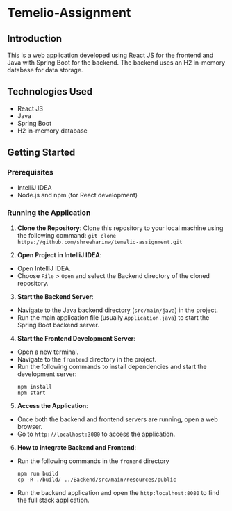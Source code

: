 # Temelio-Assignment

## Introduction

This is a web application developed using React JS for the frontend and Java with Spring Boot for the backend. The backend uses an H2 in-memory database for data storage.

## Technologies Used

- React JS
- Java
- Spring Boot
- H2 in-memory database

## Getting Started

### Prerequisites

- IntelliJ IDEA
- Node.js and npm (for React development)

### Running the Application

1. **Clone the Repository**: Clone this repository to your local machine using the following command: `git clone https://github.com/shreeharinw/temelio-assignment.git`
   
2. **Open Project in IntelliJ IDEA**:
- Open IntelliJ IDEA.
- Choose `File` > `Open` and select the Backend directory of the cloned repository.

3. **Start the Backend Server**:
- Navigate to the Java backend directory (`src/main/java`) in the project.
- Run the main application file (usually `Application.java`) to start the Spring Boot backend server.

4. **Start the Frontend Development Server**:
- Open a new terminal.
- Navigate to the `frontend` directory in the project.
- Run the following commands to install dependencies and start the development server:
  ```
  npm install
  npm start
  ```

5. **Access the Application**:
- Once both the backend and frontend servers are running, open a web browser.
- Go to `http://localhost:3000` to access the application.

6. **How to integrate Backend and Frontend**:
- Run the following commands in the `fronend` directory
    ```
    npm run build
    cp -R ./build/ ../Backend/src/main/resources/public
    ```
- Run the backend application and open the `http:localhost:8080` to find the full stack application.


